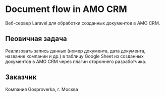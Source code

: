 # Document flow in AMO CRM

Веб-сервер Laravel для обработки созданных документов в AMO CRM.

## Пеовичная задача

Реализовать запись данных (номер документа, дата документа, название компании и др.) в таблицу Google Sheet из созданных документов в AMO CRM через плагин стороннего разработчика.

## Заказчик

Компания Gosproverka, г. Москва
